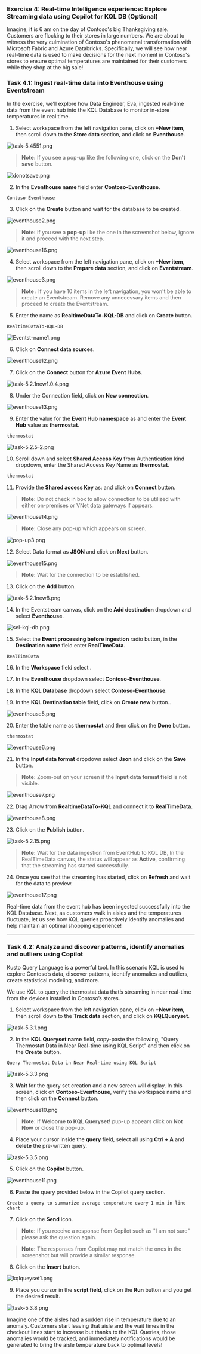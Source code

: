 ### Exercise 4: Real-time Intelligence experience: Explore Streaming data using Copilot for KQL DB (Optional)

Imagine, it is 6 am on the day of Contoso's big Thanksgiving sale. Customers are flocking to their stores in large numbers. We are about to witness the very culmination of Contoso's phenomenal transformation with Microsoft Fabric and Azure Databricks. Specifically, we will see how near real-time data is used to make decisions for the next moment in Contoso's stores to ensure optimal temperatures are maintained for their customers while they shop at the big sale!

### Task 4.1: Ingest real-time data into Eventhouse using Eventstream

In the exercise, we’ll explore how Data Engineer, Eva, ingested real-time data from the event hub into the KQL Database to monitor in-store temperatures in real time.


1. Select **<inject key= "WorkspaceName" enableCopy="true"/>** workspace from the left navigation pane, click on **+New item**, then scroll down to the **Store data** section, and click on **Eventhouse**.

![task-5.4551.png](media/labMedia/RTIEventhouse.png)

>**Note:** If you see a pop-up like the following one, click on the **Don't save** button.

![donotsave.png](media/labMedia/donotsave.png)  

2. In the **Eventhouse name** field enter **Contoso-Eventhouse**.

```
Contoso-Eventhouse
```

3. Click on the **Create** button and wait for the database to be created.

![eventhouse2.png](media/labMedia/eventhouse2.png)

>**Note:** If you see a **pop-up** like the one in the screenshot below, ignore it and proceed with the next step.

![eventhouse16.png](media/labMedia/eventhouse16.png)

4. Select **<inject key= "WorkspaceName" enableCopy="true"/>** workspace from the left navigation pane, click on **+New item**, then scroll down to the **Prepare data** section, and click on **Eventstream**.

![eventhouse3.png](media/labMedia/f46.png)

>**Note :** If you have 10 items in the left navigation, you won't be able to create an Eventstream. Remove any unnecessary items and then proceed to create the Eventstream.


5. Enter the name as **RealtimeDataTo-KQL-DB** and click on **Create** button.

```
RealtimeDataTo-KQL-DB
```

![Eventst-name1.png](media/labMedia/Eventst-name1.png)

6. Click on **Connect data sources**. 

![eventhouse12.png](media/labMedia/eventhouse12.png)

7. Click on the **Connect** button for **Azure Event Hubs**.

![task-5.2.1new1.0.4.png](media/labMedia/task-5.2.1new1.0.4.png)

8. Under the Connection field, click on **New connection**.

![eventhouse13.png](media/labMedia/eventhouse13.png)


9. Enter the value for the **Event Hub namespace** as **<inject key= "eventhubNamespace" enableCopy="true"/>** and enter the **Event Hub** value as **thermostat**.

```BASH
thermostat
```

![task-5.2.5-2.png](media/labMedia/task-5.2.5-2.png)


10. Scroll down and select **Shared Access Key** from Authentication kind dropdown, enter the Shared Access Key Name as **thermostat**.

```BASH
thermostat
```
11. Provide the **Shared access Key** as: **<inject key= "EventHubPolicyPrimaryKey" enableCopy="true"/>** and click on **Connect** button.

>**Note:** Do not check in box to allow connection to be utilized with either on-premises or VNet data gateways if appears.

![eventhouse14.png](media/labMedia/eventhouse14.png)

>**Note:** Close any pop-up which appears on screen.

![pop-up3.png](media/labMedia/pop-up3.png)

12. Select Data format as **JSON** and click on **Next** button.

![eventhouse15.png](media/labMedia/eventhouse15.png)

>**Note:** Wait for the connection to be established.

13. Click on the **Add** button.

![task-5.2.1new8.png](media/labMedia/task-5.2.1new8.png)

14. In the Eventstream canvas, click on the **Add destination** dropdown and select **Eventhouse**.

![sel-kql-db.png](media/labMedia/sel-kql-db.png)

15. Select the **Event processing before ingestion** radio button, in the **Destination name** field enter **RealTimeData**.

```
RealTimeData
```

16. In the **Workspace** field select <inject key="WorkspaceName" enableCopy="true"/>. 

17. In the **Eventhouse** dropdown select **Contoso-Eventhouse**.

18. In the **KQL Database** dropdown select **Contoso-Eventhouse**.

19. In the **KQL Destination table** field, click on **Create new** button..

![eventhouse5.png](media/labMedia/eventhouse5.png)

20. Enter the table name as **thermostat** and then click on the **Done** button.

```
thermostat
```
![eventhouse6.png](media/labMedia/eventhouse6.png)

21. In the **Input data format** dropdown select **Json** and click on the **Save** button.

>**Note:** Zoom-out on your screen if the **Input data format field** is not visible.

![eventhouse7.png](media/labMedia/eventhouse7.png)

22. Drag Arrow from **RealtimeDataTo-KQL** and connect it to **RealTimeData**.

![eventhouse8.png](media/labMedia/eventhouse8.png)

23. Click on the **Publish** button.

![task-5.2.15.png](media/labMedia/task-5.2.15.png)

>**Note:** Wait for the data ingestion from EventHub to KQL DB, In the RealTimeData canvas, the status will appear as **Active**, confirming that the streaming has started successfully.

24. Once you see that the streaming has started, click on **Refresh** and wait for the data to preview.

![eventhouse17.png](media/labMedia/eventhouse17.png)

Real-time data from the event hub has been ingested successfully into the KQL Database. Next, as customers walk in aisles and the temperatures fluctuate, let us see how KQL queries proactively identify anomalies and help maintain an optimal shopping experience!

---

### Task 4.2: Analyze and discover patterns, identify anomalies and outliers using Copilot

Kusto Query Language is a powerful tool. In this scenario KQL is used to explore Contoso’s data, discover patterns, identify anomalies and outliers, create statistical modeling, and more.

We use KQL to query the thermostat data that’s streaming in near real-time from the devices installed in Contoso’s stores.

1. Select **<inject key= "WorkspaceName" enableCopy="true"/>** workspace from the left navigation pane, click on **+New item**, then scroll down to the **Track data** section, and click on **KQLQueryset**.

![task-5.3.1.png](media/labMedia/RTIQueryset.png)


2. In the **KQL Queryset name** field, copy-paste the following, "Query Thermostat Data in Near Real-time using KQL Script" and then click on the **Create** button.

```
Query Thermostat Data in Near Real-time using KQL Script
```

![task-5.3.3.png](media/labMedia/task-5.3.3.png)

3. **Wait** for the query set creation and a new screen will display. In this screen, click on **Contoso-Eventhouse**, verify the workspace name and then click on the **Connect** button.

![eventhouse10.png](media/labMedia/eventhouse10.png)

>**Note:** If **Welcome to KQL Queryset!** pup-up appears click on **Not Now** or close the pop-up.

4. Place your cursor inside the **query** field, select all using **Ctrl + A** and **delete** the pre-written query.

![task-5.3.5.png](media/labMedia/task-5.3.5.png)

5. Click on the **Copilot** button.

![eventhouse11.png](media/labMedia/eventhouse11.png)

6. **Paste** the query provided below in the Copilot query section.

```
Create a query to summarize average temperature every 1 min in line chart
```

7. Click on the **Send** icon.

>**Note:** If you receive a response from Copilot such as "I am not sure" please ask the question again.

>**Note:** The responses from Copilot may not match the ones in the screenshot but will provide a similar response. 

8. Click on the **Insert** button.

![kqlqueyset1.png](media/labMedia/kqlqueyset1.png)

9. Place you cursor in the **script field**, click on the **Run** button and you get the desired result.

![task-5.3.8.png](media/labMedia/task-5.3.8.png)

Imagine one of the aisles had a sudden rise in temperature due to an anomaly. Customers start leaving that aisle and the wait times in the checkout lines start to increase but thanks to the KQL Queries, those anomalies would be tracked, and immediately notifications would be generated to bring the aisle temperature back to optimal levels!
